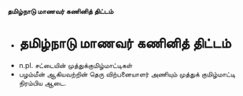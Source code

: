 **தமிழ்நாடு மாணவர் கணினித் திட்டம்**
- # தமிழ்நாடு மாணவர் கணினித் திட்டம்
- n.pl. சட்டையின் முத்துக்குமிழ்மாட்டிகள்
- பழம்மீன் ஆகியவற்றின் தெரு விற்பனையாளர் அணியும் முத்துக் குமிழ்மாட்டி நிரம்பிய ஆடை.

